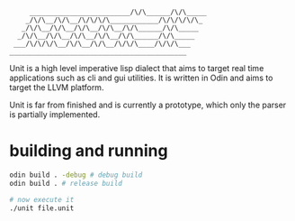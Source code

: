 ```
     _________________________/\/\______/\/\_____
    _/\/\__/\/\__/\/\/\/\____________/\/\/\/\/\_
   _/\/\__/\/\__/\/\__/\/\__/\/\______/\/\_____
  _/\/\__/\/\__/\/\__/\/\__/\/\______/\/\_____
 ___/\/\/\/\__/\/\__/\/\__/\/\/\____/\/\/\___
____________________________________________
```

Unit is a high level imperative lisp dialect that aims to 
target real time applications such as cli and gui utilities.
It is written in Odin and aims to target the LLVM platform.

Unit is far from finished and is currently a prototype, which 
only the parser is partially implemented.

# building and running
```bash
odin build . -debug # debug build 
odin build . # release build

# now execute it
./unit file.unit
```
